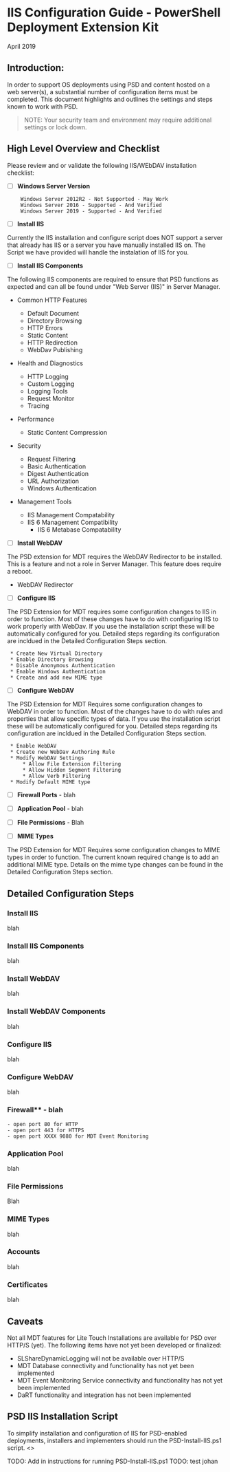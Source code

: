 # IIS Configuration Guide - PowerShell Deployment Extension Kit
April 2019

## Introduction: 
In order to support OS deployments using PSD and content hosted on a web server(s), a substantial number of configuration items must be completed. This document highlights and outlines the settings and steps known to work with PSD.

> NOTE: Your security team and environment may require additional settings or lock down.

## High Level Overview and Checklist
Please review and or validate the following IIS/WEbDAV installation checklist:

* [ ] **Windows Server Version**

       Windows Server 2012R2 - Not Supported - May Work
       Windows Server 2016 - Supported - And Verified
       Windows Server 2019 - Supported - And Verified

* [ ] **Install IIS**

Currently the IIS installation and configure script does NOT support a server that already has IIS or a server you have manually installed IIS on. The Script we have provided will handle the instalation of IIS for you. 


* [ ] **Install IIS Components**

The following IIS components are required to ensure that PSD functions as expected and can all be found under "Web Server (IIS)" in Server Manager. 

* Common HTTP Features

     * Default Document
     * Directory Browsing
     * HTTP Errors
     * Static Content
     * HTTP Redirection
     * WebDav Publishing

* Health and Diagnostics

     * HTTP Logging
     * Custom Logging
     * Logging Tools
     * Request Monitor
     * Tracing
     
* Performance

     * Static Content Compression

* Security 

     * Request Filtering
     * Basic Authentication
     * Digest Authentication
     * URL Authorization
     * Windows Authentication
     
* Management Tools
     * IIS Management Compatability 
     * IIS 6 Management Compatibility
          * IIS 6 Metabase Compatability

* [ ] **Install WebDAV**

The PSD extension for MDT requires the WebDAV Redirector to be installed. This is a feature and not a role in Server Manager. This feature does require a reboot.

*  WebDAV Redirector

* [ ] **Configure IIS**

The PSD Extension for MDT requires some configuration changes to IIS in order to function. Most of these changes have to do with configuring IIS to work properly with WebDav. If you use the installation script these will be automatically configured for you. Detailed steps regarding its configuration are incldued in the Detailed Configuration Steps section.

     * Create New Virtual Directory
     * Enable Directory Browsing
     * Disable Anonymous Authentication
     * Enable Windows Authentication
     * Create and add new MIME type 
     
* [ ] **Configure WebDAV**

The PSD Extension for MDT Requires some configuration changes to WebDAV in order to function. Most of the changes have to do with rules and properties that allow specific types of data. If you use the installation script these will be automatically configured for you. Detailed steps regarding its configuration are incldued in the Detailed Configuration Steps section. 

     * Enable WebDAV
     * Create new WebDav Authoring Rule
     * Modify WebDAV Settings
         * Allow File Extension Filtering
         * Allow Hidden Segment Filtering
         * Allow Verb Filtering
     * Modify Default MIME type

* [ ] **Firewall Ports** - blah

* [ ] **Application Pool** - blah

* [ ] **File Permissions** - Blah

* [ ] **MIME Types**

The PSD Extension for MDT Requires some configuration changes to MIME types in order to function. The current known required change is to add an additional MIME type. Details on the mime type changes can be found in the Detailed Configuration Steps section. 


## Detailed Configuration Steps
### Install IIS
blah

### Install IIS Components
blah

### Install WebDAV
blah

### Install WebDAV Components
blah

### Configure IIS
blah

### Configure WebDAV
blah

### Firewall** - blah
    - open port 80 for HTTP
    - open port 443 for HTTPS
    - open port XXXX 9080 for MDT Event Monitoring 
### Application Pool
blah

### File Permissions
Blah

### MIME Types
blah

### Accounts
blah

### Certificates
blah

## Caveats
Not all MDT features for Lite Touch Installations are available for PSD over HTTP/S (yet). The following items have not yet been developed or finalized:
- SLShareDynamicLogging will not be available over HTTP/S
- MDT Database connectivity and functionality has not yet been implemented
- MDT Event Monitoring Service connectivity and functionality has not yet been implemented
- DaRT functionality and integration has not been implemented

## PSD IIS Installation Script
To simplify installation and configuration of IIS for PSD-enabled deployments, installers and implementers should run the PSD-Install-IIS.ps1 script. <<ADD A LINK>>

TODO: Add in instructions for running PSD-Install-IIS.ps1
TODO: test johan
